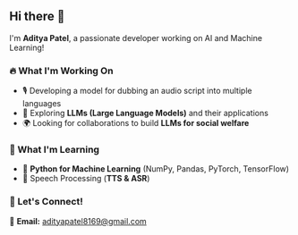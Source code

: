 ## Hi there 👋  
I'm **Aditya Patel**, a passionate developer working on AI and Machine Learning!  

### 🔥 What I'm Working On  
- 🎙️ Developing a model for dubbing an audio script into multiple languages  
- 🤖 Exploring **LLMs (Large Language Models)** and their applications  
- 🌍 Looking for collaborations to build **LLMs for social welfare**  

### 🚀 What I'm Learning  
- 📌 **Python for Machine Learning** (NumPy, Pandas, PyTorch, TensorFlow)  
- 🔗 Speech Processing (**TTS & ASR**)  

### 💬 Let's Connect!  
📧 **Email:** [adityapatel8169@gmail.com](mailto:adityapatel8169@gmail.com)  



